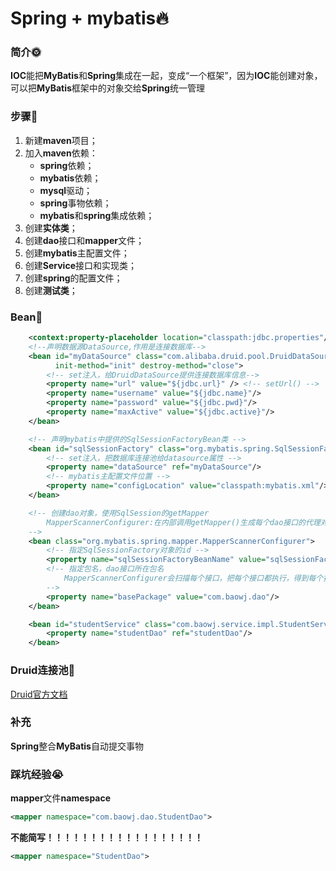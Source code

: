 # Spring + mybatis:fire:

### 简介:sun_with_face:

**IOC**能把**MyBatis**和**Spring**集成在一起，变成“一个框架”，因为**IOC**能创建对象，可以把**MyBatis**框架中的对象交给**Spring**统一管理

### 步骤:star2:

1. 新建**maven**项目；
2. 加入**maven**依赖：
   * **spring**依赖；
   * **mybatis**依赖；
   * **mysql**驱动；
   * **spring**事物依赖；
   * **mybatis**和**spring**集成依赖；
3. 创建**实体类**；
4. 创建**dao**接口和**mapper**文件；
5. 创建**mybatis**主配置文件；
6. 创建**Service**接口和实现类；
7. 创建**spring**的配置文件；
8. 创建**测试类**；



### Bean:bee:

~~~xml
    <context:property-placeholder location="classpath:jdbc.properties"/>
    <!--声明数据源DataSource,作用是连接数据库-->
    <bean id="myDataSource" class="com.alibaba.druid.pool.DruidDataSource"
          init-method="init" destroy-method="close">
        <!-- set注入，给DruidDataSource提供连接数据库信息-->
        <property name="url" value="${jdbc.url}" /> <!-- setUrl() -->
        <property name="username" value="${jdbc.name}"/>
        <property name="password" value="${jdbc.pwd}"/>
        <property name="maxActive" value="${jdbc.active}"/>
    </bean>

    <!-- 声明mybatis中提供的SqlSessionFactoryBean类 -->
    <bean id="sqlSessionFactory" class="org.mybatis.spring.SqlSessionFactoryBean">
        <!-- set注入，把数据库连接池给datasource属性 -->
        <property name="dataSource" ref="myDataSource"/>
        <!-- mybatis主配置文件位置 -->
        <property name="configLocation" value="classpath:mybatis.xml"/>
    </bean>

    <!-- 创建dao对象，使用SqlSession的getMapper
        MapperScannerConfigurer:在内部调用getMapper()生成每个dao接口的代理对象。
    -->
    <bean class="org.mybatis.spring.mapper.MapperScannerConfigurer">
        <!-- 指定SqlSessionFactory对象的id -->
        <property name="sqlSessionFactoryBeanName" value="sqlSessionFactory"/>
        <!-- 指定包名，dao接口所在包名
            MapperScannerConfigurer会扫描每个接口，把每个接口都执行，得到每个接口的对象
        -->
        <property name="basePackage" value="com.baowj.dao"/>
    </bean>

    <bean id="studentService" class="com.baowj.service.impl.StudentServiceImpl">
        <property name="studentDao" ref="studentDao"/>
    </bean>
~~~



### Druid连接池:dragon:

[Druid官方文档](https://github.com/alibaba/druid/wiki/%E5%B8%B8%E8%A7%81%E9%97%AE%E9%A2%98)



### 补充

**Spring**整合**MyBatis**自动提交事物



### 踩坑经验:sob:

**mapper**文件**namespace**

~~~xml
<mapper namespace="com.baowj.dao.StudentDao">
~~~

**不能简写！！！！！！！！！！！！！！！！！！**

~~~xml
<mapper namespace="StudentDao">
~~~

